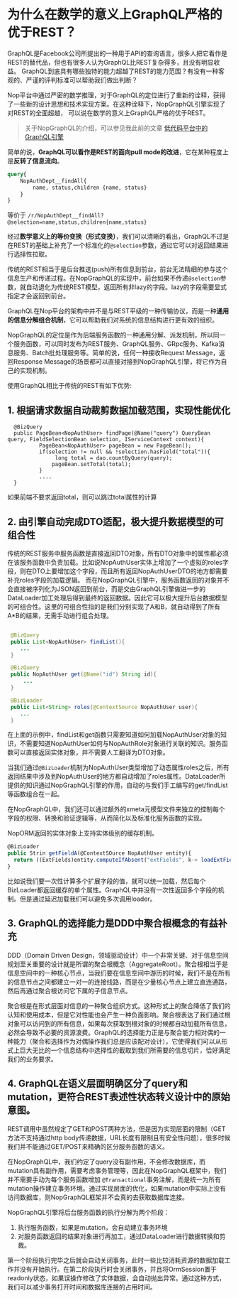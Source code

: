 # 为什么在数学的意义上GraphQL严格的优于REST？

GraphQL是Facebook公司所提出的一种用于API的查询语言，很多人把它看作是REST的替代品，但也有很多人认为GraphQL比REST复杂得多，且没有明显收益。
GraphQL到底具有哪些独特的能力超越了REST的能力范围？有没有一种客观的、严谨的评判标准可以帮助我们做出判断？

Nop平台中通过严密的数学推理，对于GraphQL的定位进行了重新的诠释，获得了一些新的设计思想和技术实现方案。在这种诠释下，NopGraphQL引擎实现了对REST的全面超越，
可以说在数学的意义上GraphQL严格的优于REST。

> 关于NopGraphQL的介绍，可以参见我此前的文章 [低代码平台中的GraphQL引擎](https://zhuanlan.zhihu.com/p/589565334)

简单的说，**GraphQL可以看作是REST的面向pull mode的改进**，它在某种程度上是**反转了信息流向**。

```graphql
query{
    NopAuthDept__findAll{
        name, status,children {name, status}
    }
}
```

等价于 `/r/NopAuthDept__findAll?@selection=name,status,children{name,status}`

经过**数学意义上的等价变换（形式变换）**，我们可以清晰的看出，GraphQL不过是在REST的基础上补充了一个标准化的`@selection`参数，通过它可以对返回结果进行选择性拉取。

传统的REST相当于是后台推送(push)所有信息到前台，前台无法精细的参与这个信息生产和传递过程。在NopGraphQL的实现中，前台如果不传递`@selection`参数，就自动退化为传统REST模型，返回所有非lazy的字段。lazy的字段需要显式指定才会返回到前台。

GraphQL在Nop平台的架构中并不是与REST平级的一种传输协议，而是一种**通用的信息分解组合机制**，它可以帮助我们对系统的信息结构进行更有效的组织。

NopGraphQL的定位是作为后端服务函数的一种通用分解、派发机制，所以同一个服务函数，可以同时发布为REST服务、GraphQL服务、GRpc服务、Kafka消息服务、Batch批处理服务等。简单的说，任何一种接收Request Message，返回Response Message的场景都可以直接对接到NopGraphQL引擎，将它作为自己的实现机制。

使用GraphQL相比于传统的REST有如下优势:

## 1. 根据请求数据自动裁剪数据加载范围，实现性能优化

```
  @BizQuery
  public PageBean<NopAuthUser> findPage(@Name("query") QueryBean query, FieldSelectionBean selection, IServiceContext context){
          PageBean<NopAuthUser> pageBean = new PageBean();
          if(selection != null && !selection.hasField("total")){
               long total = dao.countByQuery(query);
              pageBean.setTotal(total);
          }
          ....
  }
```

如果前端不要求返回total，则可以跳过total属性的计算

## 2. 由引擎自动完成DTO适配，极大提升数据模型的可组合性

传统的REST服务中服务函数是直接返回DTO对象，所有DTO对象中的属性都必须在该服务函数中负责加载。比如说NopAuthUser实体上增加了一个虚拟的roles字段，则在DTO上要增加这个字段，而且所有返回NopAuthUserDTO的地方都需要补充roles字段的加载逻辑。
而在NopGraphQL引擎中，服务函数返回的对象并不会直接被序列化为JSON返回到前台，而是交由GraphQL引擎做进一步的DataLoader加工处理后得到最终的返回数据。因此它可以极大提升后台数据模型的可组合性。这里的可组合性指的是我们分别实现了A和B，就自动得到了所有A\*B的结果，无需手动进行组合处理。

```java

 @BizQuery
 public List<NopAuthUser> findList(){
    ...
 }

 @BizQuery
 public NopAuthUser get(@Name("id") String id){
     ...
 }

 @BizLoader
 public List<String> roles(@ContextSource NopAuthUser user){
    ...
 }
```

在上面的示例中，findList和get函数只需要知道如何加载NopAuthUser对象的知识，不需要知道NopAuthUser如何与NopAuthRole对象进行关联的知识。服务函数可以直接返回实体对象，并不需要人工翻译为DTO对象。

当我们通过`@BizLoader`机制为NopAuthUser类型增加了动态属性roles之后，所有返回结果中涉及到NopAuthUser的地方都自动增加了roles属性。DataLoader所提供的知识通过NopGraphQL引擎的作用，自动的与我们手工编写的get/findList等函数组合在一起。

在NopGraphQL中，我们还可以通过额外的xmeta元模型文件来独立的控制每个字段的权限、转换和验证逻辑等，从而简化以及标准化服务函数的实现。

NopORM返回的实体对象上支持实体级别的缓存机制。

```javascript
@BizLoader
public Strin getFieldA(@ContextSOurce NopAuthUser entity){
  return ((ExtFields)entity.computeIfAbsent("extFields", k-> loadExtFields(entity))).getFieldA();
}
```

比如说我们要一次性计算多个扩展字段的值，就可以统一加载，然后每个BizLoader都返回缓存的单个属性。GraphQL中并没有一次性返回多个字段的机制。但是通过延迟加载我们可以避免多次调用loader。

## 3. GraphQL的选择能力是DDD中聚合根概念的有益补充

DDD（Domain Driven Design，领域驱动设计）中一个非常关键、对于信息空间规划至关重要的设计就是所谓的聚合根概念（AggregateRoot）。聚合根相当于是信息空间中的一种核心节点，当我们要在信息空间中游历的时候，我们不是在所有的信息节点之间都建立一对一的连接线路，而是在少量核心节点上建立直连通路，然后再通过聚合根访问它下属的子信息节点。

聚合根是在形式层面对信息的一种聚合组织方式。这种形式上的聚合降低了我们的认知和使用成本，但是它对性能也会产生一种负面影响。聚合根表达了我们通过根对象可以访问到的所有信息，如果每次获取到根对象的时候都自动加载所有信息，必然会导致不必要的资源浪费。GraphQL的选择能力正是与聚合能力相对偶的一种能力（聚合和选择作为对偶操作我们总是应该配对设计），它使得我们可以从形式上巨大无比的一个信息结构中选择性的截取到我们所需要的信息切片，恰好满足我们的业务要求。

## 4. GraphQL在语义层面明确区分了query和mutation，更符合REST表述性状态转义设计中的原始意图。

REST调用中虽然规定了GET和POST两种方法，但是因为实现层面的限制（GET方法不支持通过http body传递数据，URL长度有限制且有安全性问题），很多时候我们并不能通过GET/POST来精确的区分服务函数的语义。

在NopGraphQL中，我们约定了query没有副作用，不会修改数据库，而mutation具有副作用，需要考虑事务管理等，因此在NopGraphQL框架中，我们并不需要手动为每个服务函数增加 `@Transactional`事务注解，而是统一为所有mutation操作建立事务环境。通过实现层面的优化，如果mutation中实际上没有访问数据库，则NopGraphQL框架并不会真的去获取数据库连接。

NopGraphQL引擎将后台服务函数的执行分解为两个阶段：

1.  执行服务函数，如果是mutation，会自动建立事务环境
2.  对服务函数返回的结果对象进行再加工，通过DataLoader进行数据转换和剪裁。

第一个阶段执行完毕之后就会自动关闭事务，此时一些比较消耗资源的数据加载工作并没有开始执行。在第二阶段执行时会关闭事务，并且将OrmSession置于readonly状态，如果误操作修改了实体数据，会自动抛出异常。通过这种方式，我们可以减少事务打开时间和数据库连接的占用时间。
